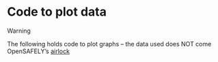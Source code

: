 # Code to plot data

> [!WARNING]  
> The following holds code to plot graphs – the data used does NOT come OpenSAFELY’s [airlock](https://docs.opensafely.org/using-opensafely/viewing-and-releasing-outputs/viewing-and-releasing-with-airlock/)